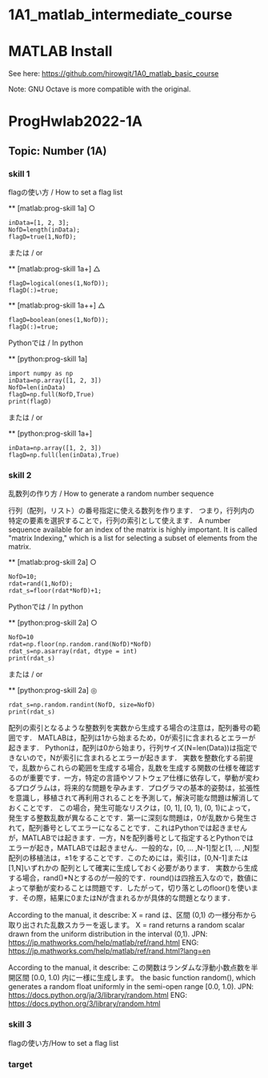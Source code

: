 # 1A1_matlab_intermediate_course

 
# MATLAB Install
See here:
https://github.com/hirowgit/1A0_matlab_basic_course

Note: GNU Octave is more compatible with the original.  
  
# ProgHwlab2022-1A 
## Topic: Number (1A) 
### skill 1
flagの使い方 / How to set a flag list

** [matlab:prog-skill 1a] ○
```
inData=[1, 2, 3];
NofD=length(inData);
flagD=true(1,NofD);
```
または / or

** [matlab:prog-skill 1a+] △
``` 
flagD=logical(ones(1,NofD));
flagD(:)=true;
```

** [matlab:prog-skill 1a++] △
``` 
flagD=boolean(ones(1,NofD));
flagD(:)=true;
```
 Pythonでは / In python
 
** [python:prog-skill 1a] 
``` 
import numpy as np
inData=np.array([1, 2, 3])
NofD=len(inData)
flagD=np.full(NofD,True)
print(flagD)
```
または / or

** [python:prog-skill 1a+] 
``` 
inData=np.array([1, 2, 3])
flagD=np.full(len(inData),True)
```
  
### skill 2
乱数列の作り方 / How to generate a random number sequence

行列（配列，リスト）の番号指定に使える数列を作ります．
つまり，行列内の特定の要素を選択することで，行列の索引として使えます．
A number sequence available for an index of the matrix is highly important.
It is called "matrix Indexing," which is a list for selecting a subset of elements from the matrix.

** [matlab:prog-skill 2a] ○
```
NofD=10;
rdat=rand(1,NofD);
rdat_s=floor(rdat*NofD)+1;
```

 Pythonでは / In python
 
** [python:prog-skill 2a] ○
``` 
NofD=10
rdat=np.floor(np.random.rand(NofD)*NofD)
rdat_s=np.asarray(rdat, dtype = int)
print(rdat_s)
```

または / or

** [python:prog-skill 2a] ◎
``` 
rdat_s=np.random.randint(NofD, size=NofD)
print(rdat_s)
```
配列の索引となるような整数列を実数から生成する場合の注意は，配列番号の範囲です．
MATLABは，配列は1から始まるため，0が索引に含まれるとエラーが起きます．
Pythonは，配列は0から始まり，行列サイズ(N=len(Data))は指定できないので，Nが索引に含まれるとエラーが起きます．
実数を整数化する前提で，乱数からこれらの範囲を生成する場合，乱数を生成する関数の仕様を確認するのが重要です．一方，特定の言語やソフトウェア仕様に依存して，挙動が変わるプログラムは，将来的な問題を孕みます．プログラマの基本的姿勢は，拡張性を意識し，移植されて再利用されることを予測して，解決可能な問題は解消しておくことです．
この場合，発生可能なリスクは，\[0, 1\], \[0, 1), (0, 1)によって，発生する整数乱数が異なることです．第一に深刻な問題は，0が乱数から発生されて，配列番号としてエラーになることです．これはPythonでは起きませんが，MATLABでは起きます．一方，Nを配列番号として指定するとPythonではエラーが起き，MATLABでは起きません．一般的な，[0, ... ,N-1]型と[1, ... ,N]型配列の移植法は，±1をすることです．このためには，索引は，[0,N-1]または[1,N]いずれかの 配列として確実に生成しておく必要があります．
実数から生成する場合，rand()*Nとするのが一般的です．round()は四捨五入なので，数値によって挙動が変わることは問題です．したがって，切り落としのfloor()を使います．その際，結果に0またはNが含まれるかが具体的な問題となります．

According to the manual, it describe:
X = rand は、区間 (0,1) の一様分布から取り出された乱数スカラーを返します。
X = rand returns a random scalar drawn from the uniform distribution in the interval (0,1).
JPN: https://jp.mathworks.com/help/matlab/ref/rand.html
ENG: https://jp.mathworks.com/help/matlab/ref/rand.html?lang=en

According to the manual, it describe:
この関数はランダムな浮動小数点数を半開区間 [0.0, 1.0) 内に一様に生成します。
the basic function random(), which generates a random float uniformly in the semi-open range [0.0, 1.0).
JPN: https://docs.python.org/ja/3/library/random.html
ENG: https://docs.python.org/3/library/random.html


  
### skill 3
flagの使い方/How to set a flag list



### target



